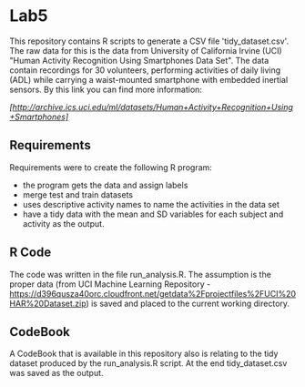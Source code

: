 # Lab5

This repository contains R scripts to generate a CSV file 'tidy_dataset.csv'. The raw data for this is the data from University of California Irvine (UCI) "Human Activity Recognition Using Smartphones Data Set". The data contain recordings for 30 volunteers, performing activities of daily living (ADL) while carrying a waist-mounted smartphone with embedded inertial sensors. By this link you can find more information:
  
  *[http://archive.ics.uci.edu/ml/datasets/Human+Activity+Recognition+Using+Smartphones]*
  
  ## Requirements
  
  Requirements were to create the following R program:
  - the program gets the data and assign labels
- merge test and train datasets
- uses descriptive activity names to name the activities in the data set
- have a tidy data with the mean and SD variables for each subject and activity as the output.

## R Code

The code was written in the file run_analysis.R. The assumption is the proper data (from UCI Machine Learning Repository - https://d396qusza40orc.cloudfront.net/getdata%2Fprojectfiles%2FUCI%20HAR%20Dataset.zip) is saved and placed to the current working directory.

## CodeBook

A CodeBook that is available in this repository also is relating to the tidy dataset produced by the run_analysis.R script.
At the end tidy_dataset.csv was saved as the output.